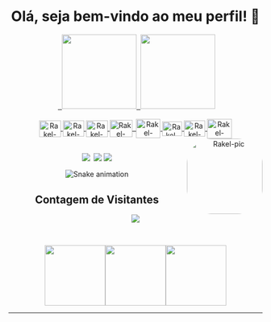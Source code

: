 <h1 align="center">Olá, seja bem-vindo ao meu perfil! 🧡</h1>

<div align="center">
  <a href="https://github.com/RakelMacedo">
  <img height="148em" src="https://github-readme-stats.vercel.app/api?username=RakelMacedo&show_icons=true&theme=gruvbox&include_all_commits=true&count_private=true"/>
  <img height="148em" src="https://github-readme-stats.vercel.app/api/top-langs/?username=RakelMacedo&layout=compact&langs_count=7&theme=gruvbox"/>
</div>
  
<div  align="center" style="display: inline_block"><br>
  <img align="center" alt="Rakel-Linux" height="33" width="43" src="https://cdn.jsdelivr.net/gh/devicons/devicon/icons/linux/linux-original.svg" />
  <img align="center" alt="Rakel-Git" height="32" width="42" src="https://cdn.jsdelivr.net/gh/devicons/devicon/icons/git/git-original.svg" />
  <img align="center" alt="Rakel-SQLite" height="33" width="43" src="https://cdn.jsdelivr.net/gh/devicons/devicon/icons/sqlite/sqlite-original.svg" />
  <img align="center" alt="Rakel-Django" height="34" width="45" src="https://cdn.jsdelivr.net/gh/devicons/devicon/icons/django/django-plain.svg" />
  <img align="center" alt="Rakel-Python" height="38" width="48" src="https://cdn.jsdelivr.net/gh/devicons/devicon/icons/python/python-original.svg" />
  <img align="center" alt="Rakel-Selenium" height="29" width="39" src="https://devicons.railway.app/i/selenium.svg" />
  <img align="center" alt="Rakel-Postgres" height="32" width="42" src="https://cdn.jsdelivr.net/gh/devicons/devicon/icons/postgresql/postgresql-original.svg" />
  <img align="center" alt="Rakel-Flask" height="39" width="49" src="https://devicons.railway.app/i/flask-light.svg" />
  <img align="right" alt="Rakel-pic" height="150" style="border-radius:50px;"src="https://instagram.fcgh2-1.fna.fbcdn.net/v/t51.2885-15/289818963_194212386276087_4004612312675677157_n.jpg?stp=dst-jpg_e15_s480x480&_nc_ht=instagram.fcgh2-1.fna.fbcdn.net&_nc_cat=103&_nc_ohc=ix71qEsIVpwAX8UPh1W&edm=ABJHkxYAAAAA&ccb=7-5&ig_cache_key=Mjg2Njk0NjUyNTQ5NTkzODI0MA%3D%3D.2-ccb7-5&oh=00_AT_IiUj7QBWpdHSiEqB-mcozli9FsFRAIOs3Dg8EJOc2RA&oe=62BB4451&_nc_sid=fa978c">
</div>

##
  
<div align="center">
  <a href="https://github.com/RakelMacedo/" target="_blank"><img src="https://img.shields.io/badge/GitHub-100000?style=for-the-badge&logo=github&logoColor=white" target="_blank"></a>
  <a href="https://www.linkedin.com/in/rakel-macedo-456a76204/" target="_blank"><img src="https://img.shields.io/badge/-LinkedIn-%230077B5?style=for-the-badge&logo=linkedin&logoColor=white" target="_blank"></a> 
  <a href = "mailto:rakelmacedo.job@gmail.com"><img src="https://img.shields.io/badge/-Gmail-%23333?style=for-the-badge&logo=gmail&logoColor=white" target="_blank"></a>
 
 ![Snake animation](https://github.com/RakelMacedo/RakelMacedo/blob/output/github-contribution-grid-snake.svg)
 
<!-- START Visitor Count -->
<div align="center">
<h2 align="centre">Contagem de Visitantes</h2>  
<p align="center"><img align="center" src="https://profile-counter.glitch.me/{RakelMacedo}/count.svg" /></p> 
<br>
</div>
<p align="center">
<img align="" height='120px' src="https://github.com/aryashah2k/aryashah2k/blob/main/assets/Geometric%20White.gif" /><img align="" height='120px' src="https://raw.githubusercontent.com/rodrigograca31/rodrigograca31/master/matrix.svg" /><img align="" height='120px' src="https://github.com/aryashah2k/aryashah2k/blob/main/assets/Geometric%20White.gif" />
</p>
<hr>
<!-- End Visitor Count -->
 
</div>
  

